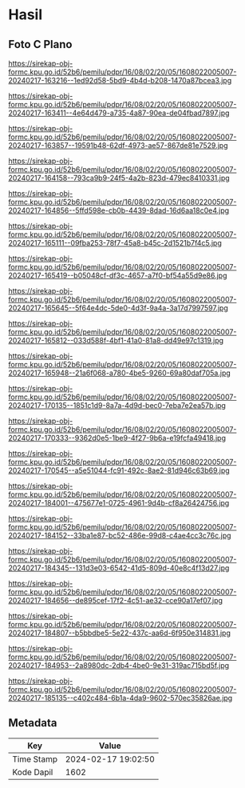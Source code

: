 # Hasil

## Foto C Plano

https://sirekap-obj-formc.kpu.go.id/52b6/pemilu/pdpr/16/08/02/20/05/1608022005007-20240217-163216--1ed92d58-5bd9-4b4d-b208-1470a87bcea3.jpg

https://sirekap-obj-formc.kpu.go.id/52b6/pemilu/pdpr/16/08/02/20/05/1608022005007-20240217-163411--4e64d479-a735-4a87-90ea-de04fbad7897.jpg

https://sirekap-obj-formc.kpu.go.id/52b6/pemilu/pdpr/16/08/02/20/05/1608022005007-20240217-163857--19591b48-62df-4973-ae57-867de81e7529.jpg

https://sirekap-obj-formc.kpu.go.id/52b6/pemilu/pdpr/16/08/02/20/05/1608022005007-20240217-164158--793ca9b9-24f5-4a2b-823d-479ec8410331.jpg

https://sirekap-obj-formc.kpu.go.id/52b6/pemilu/pdpr/16/08/02/20/05/1608022005007-20240217-164856--5ffd598e-cb0b-4439-8dad-16d6aa18c0e4.jpg

https://sirekap-obj-formc.kpu.go.id/52b6/pemilu/pdpr/16/08/02/20/05/1608022005007-20240217-165111--09fba253-78f7-45a8-b45c-2d1521b7f4c5.jpg

https://sirekap-obj-formc.kpu.go.id/52b6/pemilu/pdpr/16/08/02/20/05/1608022005007-20240217-165419--b05048cf-df3c-4657-a7f0-bf54a55d9e86.jpg

https://sirekap-obj-formc.kpu.go.id/52b6/pemilu/pdpr/16/08/02/20/05/1608022005007-20240217-165645--5f64e4dc-5de0-4d3f-9a4a-3a17d7997597.jpg

https://sirekap-obj-formc.kpu.go.id/52b6/pemilu/pdpr/16/08/02/20/05/1608022005007-20240217-165812--033d588f-4bf1-41a0-81a8-dd49e97c1319.jpg

https://sirekap-obj-formc.kpu.go.id/52b6/pemilu/pdpr/16/08/02/20/05/1608022005007-20240217-165948--21a6f068-a780-4be5-9260-69a80daf705a.jpg

https://sirekap-obj-formc.kpu.go.id/52b6/pemilu/pdpr/16/08/02/20/05/1608022005007-20240217-170135--1851c1d9-8a7a-4d9d-bec0-7eba7e2ea57b.jpg

https://sirekap-obj-formc.kpu.go.id/52b6/pemilu/pdpr/16/08/02/20/05/1608022005007-20240217-170333--9362d0e5-1be9-4f27-9b6a-e19fcfa49418.jpg

https://sirekap-obj-formc.kpu.go.id/52b6/pemilu/pdpr/16/08/02/20/05/1608022005007-20240217-170545--a5e51044-fc91-492c-8ae2-81d946c63b69.jpg

https://sirekap-obj-formc.kpu.go.id/52b6/pemilu/pdpr/16/08/02/20/05/1608022005007-20240217-184001--475677e1-0725-4961-9d4b-cf8a26424756.jpg

https://sirekap-obj-formc.kpu.go.id/52b6/pemilu/pdpr/16/08/02/20/05/1608022005007-20240217-184152--33ba1e87-bc52-486e-99d8-c4ae4cc3c76c.jpg

https://sirekap-obj-formc.kpu.go.id/52b6/pemilu/pdpr/16/08/02/20/05/1608022005007-20240217-184345--131d3e03-6542-41d5-809d-40e8c4f13d27.jpg

https://sirekap-obj-formc.kpu.go.id/52b6/pemilu/pdpr/16/08/02/20/05/1608022005007-20240217-184656--de895cef-17f2-4c51-ae32-cce90a17ef07.jpg

https://sirekap-obj-formc.kpu.go.id/52b6/pemilu/pdpr/16/08/02/20/05/1608022005007-20240217-184807--b5bbdbe5-5e22-437c-aa6d-6f950e314831.jpg

https://sirekap-obj-formc.kpu.go.id/52b6/pemilu/pdpr/16/08/02/20/05/1608022005007-20240217-184953--2a8980dc-2db4-4be0-9e31-319ac715bd5f.jpg

https://sirekap-obj-formc.kpu.go.id/52b6/pemilu/pdpr/16/08/02/20/05/1608022005007-20240217-185135--c402c484-6b1a-4da9-9602-570ec35826ae.jpg


## Metadata

| Key        | Value               |
| ---------- | ------------------- |
| Time Stamp | 2024-02-17 19:02:50 |
| Kode Dapil | 1602                |



